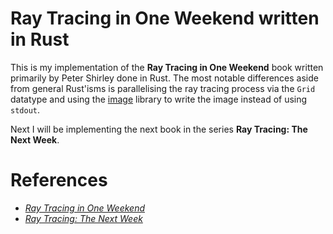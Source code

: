# Ray Tracing in One Weekend written in Rust
This is my implementation of the **Ray Tracing in One Weekend** book written primarily by Peter Shirley done in Rust.
The most notable differences aside from general Rust'isms is parallelising the ray tracing process via the `Grid` datatype
and using the [image](https://crates.io/crates/image) library to write the image instead of using `stdout`.

Next I will be implementing the next book in the series **Ray Tracing: The Next Week**.

# References
- [_Ray Tracing in One Weekend_](https://raytracing.github.io/books/RayTracingInOneWeekend.html)
- [_Ray Tracing: The Next Week_](https://raytracing.github.io/books/RayTracingTheNextWeek.html)
